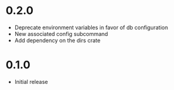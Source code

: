 # 0.2.0
* Deprecate environment variables in favor of db configuration
* New associated config subcommand
* Add dependency on the dirs crate

# 0.1.0
* Initial release
